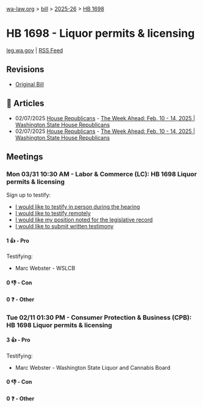 [wa-law.org](/) > [bill](/bill/) > [2025-26](/bill/2025-26/) > [HB 1698](/bill/2025-26/hb/1698/)

# HB 1698 - Liquor permits & licensing
[leg.wa.gov](https://app.leg.wa.gov/billsummary?BillNumber=1698&Year=2025&Initiative=false) | [RSS Feed](./rss.xml)

## Revisions
* [Original Bill](1/)

## 📰 Articles
* 02/07/2025 [House Republicans](/org/house_republicans/) - [The Week Ahead: Feb. 10 - 14, 2025 | Washington State House Republicans](http://houserepublicans.wa.gov/week/the-week-ahead-feb-10-14-2025/#:~:text=HB%201698)
* 02/07/2025 [House Republicans](/org/house_republicans/) - [The Week Ahead: Feb. 10 - 14, 2025 | Washington State House Republicans](https://houserepublicans.wa.gov/week/the-week-ahead-feb-10-14-2025/#:~:text=HB%201698)

## Meetings
### Mon 03/31 10:30 AM - Labor & Commerce (LC): HB 1698 Liquor permits & licensing
Sign up to testify:
* [I would like to testify in person during the hearing](https://app.leg.wa.gov/csi/Testifier/Add?chamber=House&mId=33200&aId=166624&caId=26753&tId=1)
* [I would like to testify remotely](https://app.leg.wa.gov/csi/Testifier/Add?chamber=House&mId=33200&aId=166624&caId=26753&tId=2)
* [I would like my position noted for the legislative record](https://app.leg.wa.gov/csi/Testifier/Add?chamber=House&mId=33200&aId=166624&caId=26753&tId=3)
* [I would like to submit written testimony](https://app.leg.wa.gov/csi/Testifier/Add?chamber=House&mId=33200&aId=166624&caId=26753&tId=4)

#### 1 👍 - Pro
Testifying:
* Marc Webster - WSLCB

#### 0 👎 - Con

#### 0 ❓ - Other

### Tue 02/11 01:30 PM - Consumer Protection & Business (CPB): HB 1698 Liquor permits & licensing
#### 3 👍 - Pro
Testifying:
* Marc Webster - Washington State Liquor and Cannabis Board

#### 0 👎 - Con

#### 0 ❓ - Other
